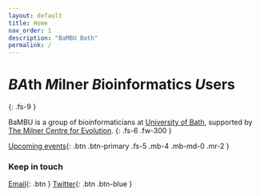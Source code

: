 ```yaml
---
layout: default
title: Home
nav_order: 1
description: "BaMBU Bath"
permalink: /
---
```


# *BA*th *M*ilner *B*ioinformatics *U*sers
{: .fs-9 }

BaMBU is a group of bioinformaticians at [University of Bath](https://www.bath.ac.uk/), supported by [The Milner Centre for Evolution](https://www.bath.ac.uk/research-centres/milner-centre-for-evolution/).
{: .fs-6 .fw-300 }

[Upcoming events](/schedule){: .btn .btn-primary .fs-5 .mb-4 .mb-md-0 .mr-2 }


### Keep in touch
[Email](mailto:bambu@bath.ac.uk){: .btn }
[Twitter](https://twitter.com/bambu_bath){: .btn .btn-blue }
